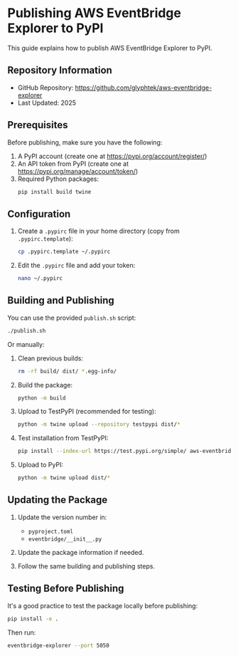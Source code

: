 # Publishing AWS EventBridge Explorer to PyPI

This guide explains how to publish AWS EventBridge Explorer to PyPI.

## Repository Information

- GitHub Repository: https://github.com/glyphtek/aws-eventbridge-explorer
- Last Updated: 2025

## Prerequisites

Before publishing, make sure you have the following:

1. A PyPI account (create one at https://pypi.org/account/register/)
2. An API token from PyPI (create one at https://pypi.org/manage/account/token/)
3. Required Python packages:
   ```bash
   pip install build twine
   ```

## Configuration

1. Create a `.pypirc` file in your home directory (copy from `.pypirc.template`):
   ```bash
   cp .pypirc.template ~/.pypirc
   ```

2. Edit the `.pypirc` file and add your token:
   ```bash
   nano ~/.pypirc
   ```

## Building and Publishing

You can use the provided `publish.sh` script:

```bash
./publish.sh
```

Or manually:

1. Clean previous builds:
   ```bash
   rm -rf build/ dist/ *.egg-info/
   ```

2. Build the package:
   ```bash
   python -m build
   ```

3. Upload to TestPyPI (recommended for testing):
   ```bash
   python -m twine upload --repository testpypi dist/*
   ```

4. Test installation from TestPyPI:
   ```bash
   pip install --index-url https://test.pypi.org/simple/ aws-eventbridge-explorer
   ```

5. Upload to PyPI:
   ```bash
   python -m twine upload dist/*
   ```

## Updating the Package

1. Update the version number in:
   - `pyproject.toml`
   - `eventbridge/__init__.py`

2. Update the package information if needed.

3. Follow the same building and publishing steps.

## Testing Before Publishing

It's a good practice to test the package locally before publishing:

```bash
pip install -e .
```

Then run:

```bash
eventbridge-explorer --port 5050
``` 